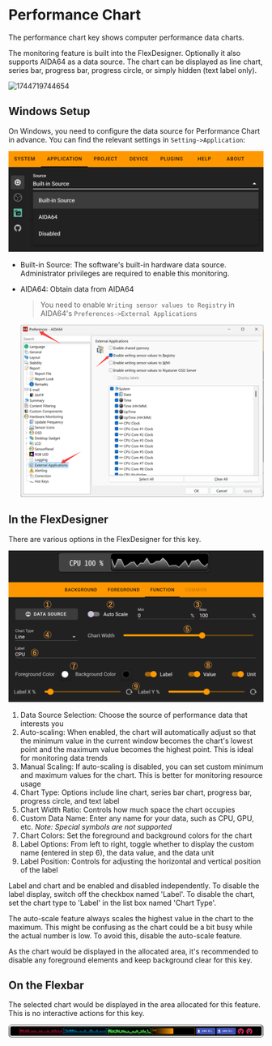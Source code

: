 # Performance Chart

The performance chart key shows computer performance data charts.

The monitoring feature is built into the FlexDesigner. Optionally it also supports AIDA64 as a data source. The chart can be displayed as line chart, series bar, progress bar, progress circle, or simply hidden (text label only).

![1744719744654](https://file+.vscode-resource.vscode-cdn.net/c%3A/Users/tongy/Develop/FlexDocumentation/docs/source/functions/gadgets/image/performance_chart/1744719744654.png)

## Windows Setup

On Windows, you need to configure the data source for Performance Chart in advance. You can find the relevant settings in `Setting->Application`:

![1743732409096](image/performance_chart/1743732409096.png)

- Built-in Source: The software's built-in hardware data source. Administrator privileges are required to enable this monitoring.
- AIDA64: Obtain data from AIDA64

  > You need to enable `Writing sensor values to Registry` in AIDA64's `Preferences->External Applications`
  >

  ![1743732830596](image/performance_chart/1743732830596.png)

## In the FlexDesigner

There are various options in the FlexDesigner for this key.

![1744945431898](image/performance_chart/1744945431898.png)

1. Data Source Selection: Choose the source of performance data that interests you
2. Auto-scaling: When enabled, the chart will automatically adjust so that the minimum value in the current window becomes the chart's lowest point and the maximum value becomes the highest point. This is ideal for monitoring data trends
3. Manual Scaling: If auto-scaling is disabled, you can set custom minimum and maximum values for the chart. This is better for monitoring resource usage
4. Chart Type: Options include line chart, series bar chart, progress bar, progress circle, and text label
5. Chart Width Ratio: Controls how much space the chart occupies
6. Custom Data Name: Enter any name for your data, such as CPU, GPU, etc. *Note: Special symbols are not supported*
7. Chart Colors: Set the foreground and background colors for the chart
8. Label Options: From left to right, toggle whether to display the custom name (entered in step 6), the data value, and the data unit
9. Label Position: Controls for adjusting the horizontal and vertical position of the label

Label and chart and be enabled and disabled independently. To disable the label display, switch off the checkbox named 'Label'. To disable the chart, set the chart type to 'Label' in the list box named 'Chart Type'.

The auto-scale feature always scales the highest value in the chart to the maximum. This might be confusing as the chart could be a bit busy while the actual number is low. To avoid this, disable the auto-scale feature.

As the chart would be displayed in the allocated area, it's recommended to disable any foreground elements and keep background clear for this key.

## On the Flexbar

The selected chart would be displayed in the area allocated for this feature. This is no interactive actions for this key.

![1744945760598](image/performance_chart/1744945760598.png)

